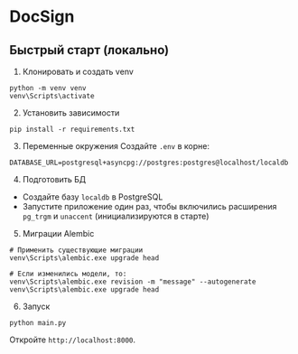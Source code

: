 # DocSign

## Быстрый старт (локально)

1) Клонировать и создать venv
```
python -m venv venv
venv\Scripts\activate
```

2) Установить зависимости
```
pip install -r requirements.txt
```

3) Переменные окружения
Создайте `.env` в корне:
```
DATABASE_URL=postgresql+asyncpg://postgres:postgres@localhost/localdb
```

4) Подготовить БД
- Создайте базу `localdb` в PostgreSQL
- Запустите приложение один раз, чтобы включились расширения `pg_trgm` и `unaccent` (инициализируются в старте)

5) Миграции Alembic
```
# Применить существующие миграции
venv\Scripts\alembic.exe upgrade head

# Если изменились модели, то:
venv\Scripts\alembic.exe revision -m "message" --autogenerate
venv\Scripts\alembic.exe upgrade head
```

6) Запуск
```
python main.py
```
Откройте `http://localhost:8000`.

